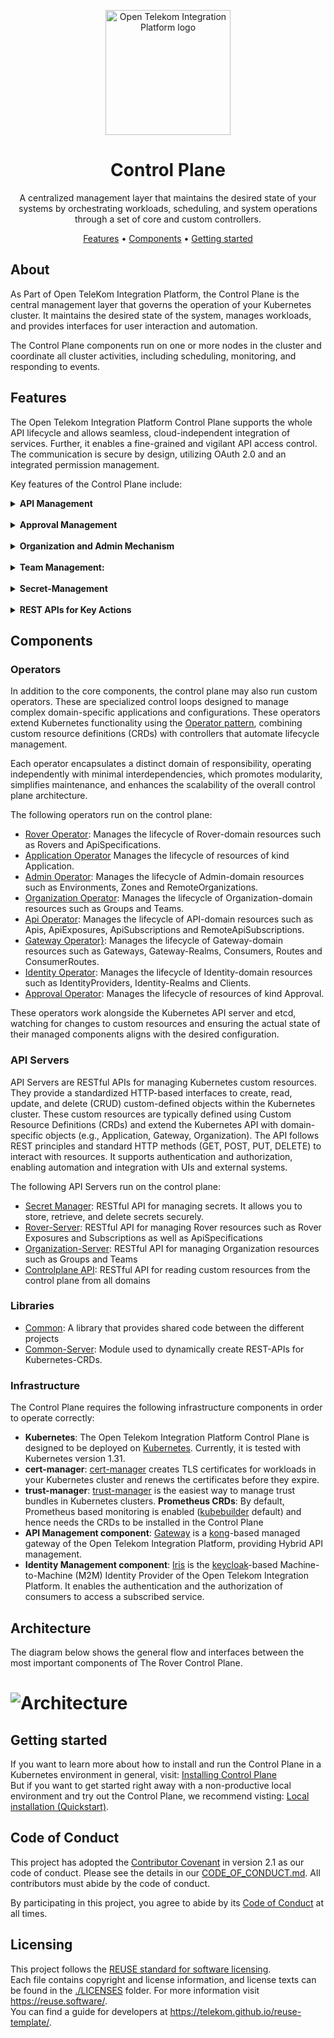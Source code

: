 <!--
SPDX-FileCopyrightText: 2025 Deutsche Telekom AG

SPDX-License-Identifier: CC0-1.0    
-->

<p align="center">
  <img src="docs/pages/static/img/Open-Telekom-Integration-Platform_Visual.svg" alt="Open Telekom Integration Platform logo" width="200">
  <h1 align="center">Control Plane</h1>
</p>

<p align="center">
 A centralized management layer that maintains the desired state of your systems by orchestrating workloads, scheduling, and system operations through a set of core and custom controllers.
</p>

<p align="center">
  <a href="#features">Features</a> •
  <a href="#components"> Components</a> •
  <a href="#getting-started">Getting started</a>
</p>

## About

As Part of Open TeleKom Integration Platform, the Control Plane is the central management layer that governs the operation of your Kubernetes cluster. It maintains the desired state of the system, manages workloads, and provides interfaces for user interaction and automation.

The Control Plane components run on one or more nodes in the cluster and coordinate all cluster activities, including scheduling, monitoring, and responding to events.  


## Features

The Open Telekom Integration Platform Control Plane supports the whole API lifecycle and allows seamless, cloud-independent integration of services. Further, it enables a fine-grained and vigilant API access control. The communication is secure by design, utilizing OAuth 2.0 and an integrated permission management. 

Key features of the Control Plane include:  


<details>
<summary><strong>API Management</strong></summary>  
Control Plane supports the whole API lifecycle and allows seamless, cloud-independent integration of services. Further, it enables a fine-grained and vigilant API access control. The communication is secure by design, utilizing OAuth 2.0 and an integrated permission management. 
</details>
<br />
<details>
<summary><strong>Approval Management</strong></summary>  
It provides secure and auditable access to APIs, with features like 4-eyes-principle, approval expiration, recertification, and more.
</details>
<br />
<details>
<summary><strong>Organization and Admin Mechanism</strong></summary>  
Provides Administrative tools for efficient organization management, including zones, gateways, and identity providers.
</details>
<br />
<details>
<summary><strong>Team Management:</strong></summary>  
Provides team management capabilities within the control plane
</details>
<br />
<details>
<summary><strong>Secret-Management</strong></summary>
Secret management involves securely storing, accessing, and distributing sensitive information such as passwords, API keys, and certificates within a Kubernetes cluster. It ensures that secrets are encrypted at rest and transmitted securely, while limiting access to only authorized workloads and users.  
</details>
<br />
<details>
<summary><strong>REST APIs for Key Actions</strong></summary>

* Rover API: API to interact with and manage Rover functionalities.
* Approval API: API for handling approval processes and workflows.
* Team API: API for team management and related actions.
* Catalog API: API to access and manage an API catalog
* ControlPlane API: API for accessing controlplane information

</details>

## Components

### Operators
In addition to the core components, the control plane may also run custom operators. These are specialized control loops designed to manage complex domain-specific applications and configurations. These operators extend Kubernetes functionality using the [Operator pattern](https://kubernetes.io/docs/concepts/extend-kubernetes/operator/), combining custom resource definitions (CRDs) with controllers that automate lifecycle management.

Each operator encapsulates a distinct domain of responsibility, operating independently with minimal interdependencies, which promotes modularity, simplifies maintenance, and enhances the scalability of the overall control plane architecture.

The following operators run on the control plane:
- [Rover Operator](./rover): Manages the lifecycle of Rover-domain resources such as Rovers and ApiSpecifications.
- [Application Operator](./application) Manages the lifecycle of resources of kind Application.
- [Admin Operator](./admin): Manages the lifecycle of Admin-domain resources such as Environments, Zones and RemoteOrganizations.
- [Organization Operator](./organization):  Manages the lifecycle of Organization-domain resources such as Groups and Teams.
- [Api Operator](./api):  Manages the lifecycle of API-domain resources such as Apis, ApiExposures, ApiSubscriptions and RemoteApiSubscriptions.
- [Gateway Operator}](./gateway):  Manages the lifecycle of Gateway-domain resources such as Gateways, Gateway-Realms, Consumers, Routes and ConsumerRoutes.
- [Identity Operator](./identity):  Manages the lifecycle of Identity-domain resources such as IdentityProviders, Identity-Realms and Clients.
- [Approval Operator](./approval):  Manages the lifecycle of resources of kind Approval.

These operators work alongside the Kubernetes API server and etcd, watching for changes to custom resources and ensuring the actual state of their managed components aligns with the desired configuration.

### API Servers
API Servers are  RESTful APIs for managing Kubernetes custom resources. They provide a standardized HTTP-based interfaces to create, read, update, and delete (CRUD) custom-defined objects within the Kubernetes cluster. These custom resources are typically defined using Custom Resource Definitions (CRDs) and extend the Kubernetes API with domain-specific objects (e.g., Application, Gateway, Organization). The API follows REST principles and standard HTTP methods (GET, POST, PUT, DELETE) to interact with resources. It supports authentication and authorization, enabling automation and integration with UIs and external systems.

The following API Servers run on the control plane:

- [Secret Manager](./secret-manager): RESTful API for managing secrets. It allows you to store, retrieve, and delete secrets securely.
- [Rover-Server](./rover-server): RESTful API for managing Rover resources such as Rover Exposures and Subscriptions as well as ApiSpecifications
- [Organization-Server](./organization-server): RESTful API for managing Organization resources such as Groups and Teams
- [Controlplane API](./controlplane-api): RESTful API for reading custom resources from the control plane from all domains 

### Libraries
- [Common](./common): A library that provides shared code between the different projects
- [Common-Server](./common-server): Module used to dynamically create REST-APIs for Kubernetes-CRDs.

### Infrastructure

The Control Plane requires the following infrastructure components in order to operate correctly:

- **Kubernetes**: The Open Telekom Integration Platform Control Plane is designed to be deployed on [Kubernetes](https://kubernetes.io/). Currently, it is tested with Kubernetes version 1.31.
- **cert-manager**: [cert-manager](https://cert-manager.io/docs/) creates TLS certificates for workloads in your Kubernetes cluster and renews the certificates before they expire.
- **trust-manager**: [trust-manager](https://cert-manager.io/docs/trust/trust-manager/) is the easiest way to manage trust bundles in Kubernetes clusters.
**Prometheus CRDs**: By default, Prometheus based monitoring is enabled ([kubebuilder](https://book.kubebuilder.io/reference/metrics) default) and hence needs the CRDs to be installed in the Control Plane
- **API Management component**: [Gateway](https://github.com/telekom/gateway-kong-charts) is a [kong](https://konghq.com/products/kong-gateway)-based managed gateway of the Open Telekom Integration Platform, providing Hybrid API management.
- **Identity Management component**: [Iris](https://github.com/telekom/identity-iris-keycloak-charts) is the [keycloak](https://www.keycloak.org/)-based Machine-to-Machine (M2M) Identity Provider of the Open Telekom Integration Platform. It enables the authentication and the authorization of consumers to access a subscribed service.

## Architecture
The diagram below shows the general flow and interfaces between the most important components of The Rover Control Plane.
# ![Architecture](docs/pages/static/img/CP_Architecture.drawio.svg)

## Getting started
If you want to learn more about how to install and run the Control Plane in a Kubernetes environment in general, visit: [Installing Control Plane](docs/pages/docs/2-Installation/installation.md)  
But if you want to get started right away with a non-productive local environment and try out the Control Plane, we recommend visting: [Local installation (Quickstart)](docs/pages/docs/2-Installation/quickstart.md).

## Code of Conduct

This project has adopted the [Contributor Covenant](https://www.contributor-covenant.org/) in version 2.1 as our code of conduct. Please see the details in our [CODE_OF_CONDUCT.md](CODE_OF_CONDUCT.md). All contributors must abide by the code of conduct.

By participating in this project, you agree to abide by its [Code of Conduct](./CODE_OF_CONDUCT.md) at all times.

## Licensing

This project follows the [REUSE standard for software licensing](https://reuse.software/).    
Each file contains copyright and license information, and license texts can be found in the [./LICENSES](./LICENSES) folder. For more information visit https://reuse.software/.    
You can find a guide for developers at https://telekom.github.io/reuse-template/.